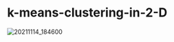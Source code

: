 # k-means-clustering-in-2-D

![20211114_184600](https://user-images.githubusercontent.com/43423295/141692927-d74f7431-c53f-4d45-8612-b860ebcbffd7.gif)
